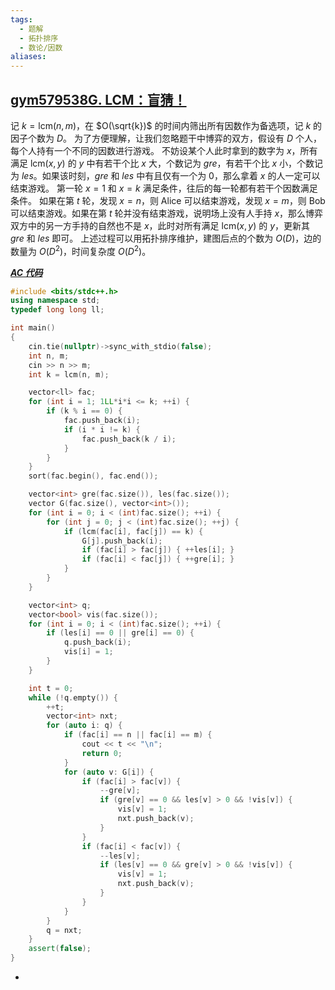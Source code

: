 ```yaml
---
tags:
  - 题解
  - 拓扑排序
  - 数论/因数
aliases:
---
```

## [gym579538G. LCM：盲猜！](https://codeforces.com/gym/579538/problem/G)

记 $k=\mathrm{lcm}(n,m)$，在 $O(\sqrt{k})$ 的时间内筛出所有因数作为备选项，记 $k$ 的因子个数为 $D$。
为了方便理解，让我们忽略题干中博弈的双方，假设有 $D$ 个人，每个人持有一个不同的因数进行游戏。
不妨设某个人此时拿到的数字为 $x$，所有满足 $\mathrm{lcm}(x,y)$ 的 $y$ 中有若干个比 $x$ 大，个数记为 $gre$，有若干个比 $x$ 小，个数记为 $les$。如果该时刻，$gre$ 和 $les$ 中有且仅有一个为 $0$，那么拿着 $x$ 的人一定可以结束游戏。
第一轮 $x=1$ 和 $x=k$ 满足条件，往后的每一轮都有若干个因数满足条件。
如果在第 $t$ 轮，发现 $x=n$，则 Alice 可以结束游戏，发现 $x=m$，则 Bob 可以结束游戏。如果在第 $t$ 轮并没有结束游戏，说明场上没有人手持 $x$，那么博弈双方中的另一方手持的自然也不是 $x$，此时对所有满足 $\mathrm{lcm}(x,y)$ 的 $y$，更新其 $gre$ 和 $les$ 即可。
上述过程可以用拓扑排序维护，建图后点的个数为 $O(D)$，边的数量为 $O(D^2)$，时间复杂度 $O(D^2)$。

[***AC 代码***](https://codeforces.com/gym/579538/submission/326010621)

```cpp
#include <bits/stdc++.h>
using namespace std;
typedef long long ll;

int main()
{
	cin.tie(nullptr)->sync_with_stdio(false);
    int n, m;
    cin >> n >> m;
    int k = lcm(n, m);

    vector<ll> fac;
    for (int i = 1; 1LL*i*i <= k; ++i) {
        if (k % i == 0) {
            fac.push_back(i);
            if (i * i != k) {
                fac.push_back(k / i);
            }
        }
    }
    sort(fac.begin(), fac.end());

    vector<int> gre(fac.size()), les(fac.size());
    vector G(fac.size(), vector<int>());
    for (int i = 0; i < (int)fac.size(); ++i) {
        for (int j = 0; j < (int)fac.size(); ++j) {
            if (lcm(fac[i], fac[j]) == k) {
                G[j].push_back(i);
                if (fac[i] > fac[j]) { ++les[i]; }
                if (fac[i] < fac[j]) { ++gre[i]; }
            }
        }
    }

    vector<int> q;
    vector<bool> vis(fac.size());
    for (int i = 0; i < (int)fac.size(); ++i) {
        if (les[i] == 0 || gre[i] == 0) {
            q.push_back(i);
            vis[i] = 1;
        }
    }

    int t = 0;
    while (!q.empty()) {
        ++t;
        vector<int> nxt;
        for (auto i: q) {
            if (fac[i] == n || fac[i] == m) {
                cout << t << "\n";
                return 0;
            }
            for (auto v: G[i]) {
                if (fac[i] > fac[v]) {
                    --gre[v];
                    if (gre[v] == 0 && les[v] > 0 && !vis[v]) {
                        vis[v] = 1;
                        nxt.push_back(v);
                    }
                }
                if (fac[i] < fac[v]) {
                    --les[v];
                    if (les[v] == 0 && gre[v] > 0 && !vis[v]) {
                        vis[v] = 1;
                        nxt.push_back(v);
                    }
                }
            }
        }
        q = nxt;
    }
    assert(false);
}
```
-